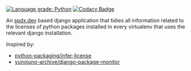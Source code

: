 [![Language grade: Python](https://img.shields.io/lgtm/grade/python/g/raratiru/django-quenv.svg?logo=lgtm&logoWidth=18)](https://lgtm.com/projects/g/raratiru/django-quenv/context:python)
[![Codacy Badge](https://api.codacy.com/project/badge/Grade/81098980cb5b40e899c5161835020509)](https://www.codacy.com/app/raratiru/django-quenv?utm_source=github.com&amp;utm_medium=referral&amp;utm_content=raratiru/django-quenv&amp;utm_campaign=Badge_Grade)

An [spdx.dev](https://spdx.dev/) based django application that tidies all
information related to the licenses of python packages installed in every
virtualenv that uses the relevant django installation.

Inspired by:
* [python-packaging/infer-license](https://github.com/python-packaging/infer-license)
* [yunojuno-archive/django-package-monitor](https://github.com/yunojuno-archive/django-package-monitor)
